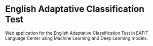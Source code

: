 # English Adaptative Classification Test

Web application for the English Adaptative Classification Test in EAFIT Language Center using Machine Learning and Deep Learning models.